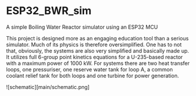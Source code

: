 # ESP32_BWR_sim
A simple Boiling Water Reactor simulator using an ESP32 MCU

This project is designed more as an engaging education tool than a serious simulator.
Much of its physics is therefore oversimplified.
One has to not that, obviously, the systems are also very simplified and basically made up.
It utilizes full 6-group point kinetics equations for a U-235-based reactor with a maximum power of 1000 kW.
For systems there are two heat transfer loops, one pressuriser, one reserve water tank for loop A, a common coolant relief tank for both loops and one turbine for power generation.

![schematic][main/schematic.png]
